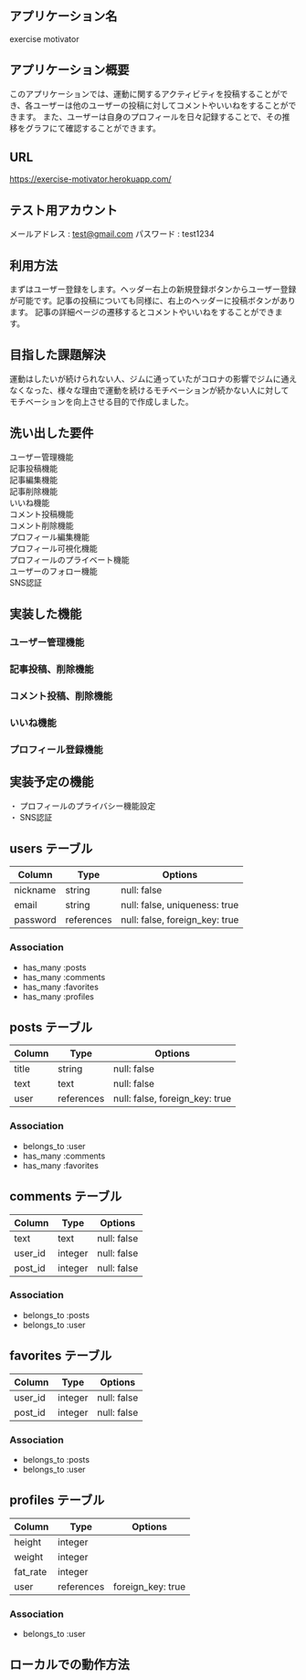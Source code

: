 ## アプリケーション名
exercise motivator

## アプリケーション概要
このアプリケーションでは、運動に関するアクティビティを投稿することができ、各ユーザーは他のユーザーの投稿に対してコメントやいいねをすることができます。
また、ユーザーは自身のプロフィールを日々記録することで、その推移をグラフにて確認することができます。

## URL
https://exercise-motivator.herokuapp.com/

## テスト用アカウント
メールアドレス : test@gmail.com
パスワード : test1234

## 利用方法
まずはユーザー登録をします。ヘッダー右上の新規登録ボタンからユーザー登録が可能です。記事の投稿についても同様に、右上のヘッダーに投稿ボタンがあります。
記事の詳細ページの遷移するとコメントやいいねをすることができます。

## 目指した課題解決
運動はしたいが続けられない人、ジムに通っていたがコロナの影響でジムに通えなくなった、様々な理由で運動を続けるモチベーションが続かない人に対して
モチベーションを向上させる目的で作成しました。

## 洗い出した要件
ユーザー管理機能     
記事投稿機能  
記事編集機能  
記事削除機能  
いいね機能  
コメント投稿機能  
コメント削除機能  
プロフィール編集機能  
プロフィール可視化機能  
プロフィールのプライベート機能  
ユーザーのフォロー機能  
SNS認証  

## 実装した機能
### ユーザー管理機能
### 記事投稿、削除機能
### コメント投稿、削除機能
### いいね機能
### プロフィール登録機能

## 実装予定の機能
・ プロフィールのプライバシー機能設定  
・ SNS認証

## users テーブル

| Column   | Type       | Options                        |
| -------- | ---------- | ------------------------------ |
| nickname | string     | null: false                    |
| email    | string     | null: false, uniqueness: true  |
| password | references | null: false, foreign_key: true |

### Association
- has_many :posts
- has_many :comments
- has_many :favorites
- has_many :profiles


## posts テーブル

| Column   | Type       | Options                        |
| -------- | ---------- | ------------------------------ |
| title    | string     | null: false                    |
| text     | text       | null: false                    |
| user     | references | null: false, foreign_key: true |

### Association
- belongs_to :user
- has_many :comments
- has_many :favorites


## comments テーブル

| Column   | Type       | Options     |
| -------- | ---------- | ----------- |
| text     | text       | null: false |
| user_id  | integer    | null: false |
| post_id  | integer    | null: false |

### Association
- belongs_to :posts
- belongs_to :user


## favorites テーブル

| Column   | Type       | Options     |
| -------- | ---------- | ----------- |
| user_id  | integer    | null: false |
| post_id  | integer    | null: false |

### Association
- belongs_to :posts
- belongs_to :user


## profiles テーブル

| Column   | Type       | Options           |
| -------- | ---------- | ----------------- |
| height   | integer    |                   |
| weight   | integer    |                   |
| fat_rate | integer    |                   |
| user     | references | foreign_key: true |

### Association
- belongs_to :user

## ローカルでの動作方法




